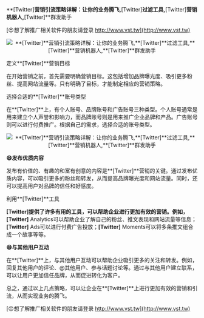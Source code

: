 **[Twitter]**营销引流策略详解：让你的业务腾飞,**[Twitter]**过滤工具,**[Twitter]**营销机器人,**[Twitter]**群发助手

[😍想了解推广相关软件的朋友请登录 http://www.vst.tw](http://www.vst.tw)

 <center><img src="https://vst.tw/MP4/tuiguang/png/6.png" alt="**[Twitter]**营销引流策略详解：让你的业务腾飞,**[Twitter]**过滤工具,**[Twitter]**营销机器人,**[Twitter]**群发助手"></center>

定义**[Twitter]**营销目标

在开始营销之前，首先需要明确营销目标。这包括增加品牌曝光度、吸引更多粉丝、提高网站流量等。只有明确了目标，才能制定相应的营销策略。

选择合适的**[Twitter]**账号类型

在**[Twitter]**上，有个人账号、品牌账号和广告账号三种类型。个人账号通常是用来建立个人声誉和影响力，而品牌账号则是用来推广企业品牌和产品。广告账号则可以进行付费推广。根据自己的需求，选择合适的账号类型。

 <center><img src="https://vst.tw/MP4/tuiguang/png/5.png" alt="**[Twitter]**营销引流策略详解：让你的业务腾飞,**[Twitter]**过滤工具,**[Twitter]**营销机器人,**[Twitter]**群发助手"></center>

**😄发布优质内容**

发布有价值的、有趣的和富有创意的内容是**[Twitter]**营销的关键。通过发布优质内容，可以吸引更多的粉丝和转发，从而提高品牌曝光度和网站流量。同时，还可以提高用户对品牌的信任和好感度。

利用**[Twitter]**工具

**[Twitter]**提供了许多有用的工具，可以帮助企业进行更加有效的营销。例如，**[Twitter]** Analytics可以帮助企业了解自己的粉丝、推文表现和网站流量等信息；**[Twitter]** Ads可以进行付费广告投放；**[Twitter]** Moments可以将多条推文组合成一个故事等等。

**😄与其他用户互动**

在**[Twitter]**上，与其他用户互动可以帮助企业吸引更多的关注和转发。例如，回复其他用户的评论、@其他用户、参与话题讨论等。通过与其他用户建立联系，可以让用户更加信任品牌，从而促进转化为客户。

总之，通过以上几点策略，可以让企业在**[Twitter]**上进行更加有效的营销和引流，从而实现业务的腾飞。

[😍想了解推广相关软件的朋友请登录 http://www.vst.tw](http://www.vst.tw)



